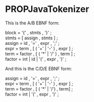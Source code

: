 ﻿# PROPJavaTokenizer

This is the A/B EBNF form:

block = '{' , stmts , '}' ; </br>
stmts = [ assign , stmts ] ; </br>
assign = id , '=' , expr , ';' ; </br>
expr = term , [ ( '+' | '-' ) , expr ] ; </br>
term = factor , [ ( '*' | '/' ) , term ] ; </br>
factor = int | id | '(' , expr , ')' ; </br>
                     
And this is the C/D/E EBNF form:
                     
assign = id , '=' , expr , ';' ; </br>
expr = term , [ ( '+' | '-' ) , expr ] ; </br>
term = factor , [ ( '*' | '/') , term] ; </br>
factor = int | '(' , expr , ')' ; </br>
